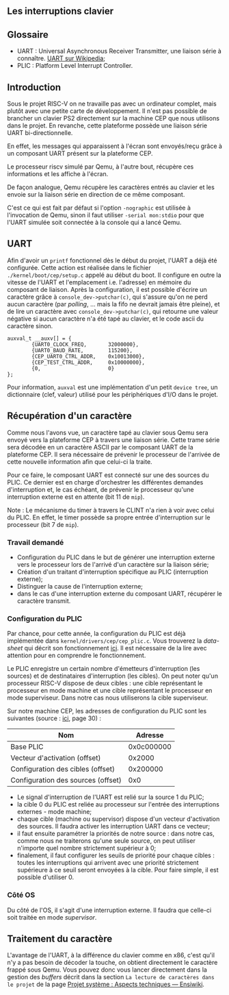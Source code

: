 ## Les interruptions clavier

## Glossaire

* UART : Universal Asynchronous Receiver Transmitter, une liaison série à connaître. [UART sur Wikipedia](https://fr.wikipedia.org/wiki/UART);
* PLIC : Platform Level Interrupt Controller.

## Introduction

Sous le projet RISC-V on ne travaille pas avec un ordinateur complet, mais plutôt avec une petite carte de développement.
Il n'est pas possible de brancher un clavier PS2 directement sur la machine CEP que nous utilisons dans le projet.
En revanche, cette plateforme possède une liaison série UART bi-directionnelle.

En effet, les messages qui apparaissent à l'écran sont envoyés/reçu grâce à un composant UART présent sur la plateforme CEP.

Le processeur riscv simulé par Qemu, à l'autre bout, récupère ces informations et les affiche à l'écran.

De façon analogue, Qemu récupère les caractères entrés au clavier et les envoie sur la liaison série en direction de ce même composant.

C'est ce qui est fait par défaut si l'option `-nographic` est utilisée à l'invocation de Qemu, sinon il faut utiliser `-serial mon:stdio` pour que l'UART simulée soit connectée à la console qui a lancé Qemu.

## UART

Afin d'avoir un `printf` fonctionnel dès le début du projet, l'UART a déjà été configurée.
Cette action est réalisée dans le fichier `./kernel/boot/cep/setup.c` appelé au début du boot.
Il configure en outre la vitesse de l'UART et l'emplacement i.e. l'adresse) en mémoire du composant de liaison.
Après la configuration, il est possible d'écrire un caractère grâce à `console_dev->putchar(c)`, qui s'assure qu'on ne perd aucun caractère (par _polling_, ... mais la fifo ne devrait jamais être pleine), et de lire un caractère avec `console_dev->putchar(c)`, qui retourne une valeur négative si aucun caractère n'a été tapé au clavier, et le code ascii du caractère sinon.

```
auxval_t __auxv[] = {
		{UART0_CLOCK_FREQ,       32000000},
		{UART0_BAUD_RATE,        115200},
		{CEP_UART0_CTRL_ADDR,    0x10013000},
		{CEP_TEST_CTRL_ADDR,     0x10000000},
		{0,                      0}
};
```

Pour information, `auxval` est une implémentation d'un petit `device tree`, un dictionnaire (clef, valeur) utilisé pour les périphériques d'I/O dans le projet.

## Récupération d'un caractère

Comme nous l'avons vue, un caractère tapé au clavier sous Qemu sera envoyé vers la plateforme CEP à travers une liaison série.
Cette trame série sera décodée en un caractère ASCII par le composant UART de la plateforme CEP.
Il sera nécessaire de prévenir le processeur de l'arrivée de cette nouvelle information afin que celui-ci la traite.

Pour ce faire, le composant UART est connecté sur une des sources du PLIC. Ce dernier est en charge d'orchestrer les différentes demandes d'interruption et, le cas échéant, de prévenir le processeur qu'une interruption externe est en attente (bit 11 de `mip`).

Note : Le mécanisme du timer à travers le CLINT n'a rien à voir avec celui du PLIC.
En effet, le timer possède sa propre entrée d'interruption sur le processeur (bit 7 de `mip`). 

### Travail demandé

* Configuration du PLIC dans le but de générer une interruption externe vers le processeur lors de l'arrivé d'un caractère sur la liaison série;
* Création d'un traitant d'interruption spécifique au PLIC (interruption externe);
* Distinguer la cause de l'interruption externe;
* dans le cas d'une interruption externe du composant UART, récupérer le caractère transmit.

### Configuration du PLIC 

Par chance, pour cette année, la configuration du PLIC est déjà implémentée dans `kernel/drivers/cep/cep_plic.c`.
Vous trouverez la _data-sheet_ qui décrit son fonctionnement [ici](https://github.com/riscv/riscv-plic-spec/blob/master/riscv-plic.adoc).
Il est nécessaire de la lire avec attention pour en comprendre le fonctionnement.

Le PLIC enregistre un certain nombre d'émetteurs d'interruption (les sources) et de destinataires d'interruption (les cibles).
On peut noter qu'un processeur RISC-V dispose de deux cibles : une cible représentant le processeur en mode machine et une cible représentant le processeur en mode superviseur.
Dans notre cas nous utiliserons la cible superviseur.

Sur notre machine CEP, les adresses de configuration du PLIC sont les suivantes (source : [ici](https://static.dev.sifive.com/FE310-G000.pdf), page 30) :

| Nom | Adresse |
| ------ | ------ |
| Base PLIC | 0x0c000000 |
| Vecteur d'activation (offset) | 0x2000 | 
| Configuration des cibles (offset) | 0x200000 |
| Configuration des sources (offset) | 0x0 |

* Le signal d'interruption de l'UART est relié sur la source 1 du PLIC;
* la cible 0 du PLIC est reliée au processeur sur l'entrée des interruptions externes - mode machine;
* chaque cible (machine ou supervisor) dispose d'un vecteur d'activation des sources.
Il faudra activer les interruption UART dans ce vecteur;
* il faut ensuite paramétrer la priorités de notre source : dans notre cas, comme nous ne traiterons qu'une seule source, on peut utiliser n'importe quel nombre strictement supérieur à 0;
* finalement, il faut configurer les seuils de priorité pour chaque cibles : toutes les interruptions qui arrivent avec une priorité strictement supérieure à ce seuil seront envoyées à la cible.
Pour faire simple, il est possible d'utiliser 0.

### Côté OS

Du côté de l'OS, il s'agit d'une interruption externe.
Il faudra que celle-ci soit traitée en mode *supervisor*.

## Traitement du caractère

L'avantage de l'UART, à la différence du clavier comme en x86, c'est qu'il n'y a pas besoin de décoder la touche, on obtient directement le caractère frappé sous Qemu.
Vous pouvez donc vous lancer directement dans la gestion des *buffers* décrit dans la section `La lecture de caractères dans le projet` de la page [Projet système : Aspects techniques — Ensiwiki](https://ensiwiki.ensimag.fr/index.php?title=Projet_syst%C3%A8me_:_Aspects_techniques).
